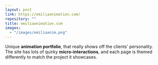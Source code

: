 ```yaml
---
layout: post
link: https://emiliaanimation.com/
repository: ""
title: emiliaanimation.com
images:
  - "/images/emiliaanim.png"
---
```


Unique **animation portfolio**, that really shows off the clients' personality. The site has lots of quirky **micro-interactions**, and each page is themed differently to match the project it showcases.
